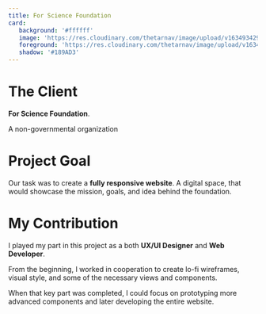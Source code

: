 ```yaml
---
title: For Science Foundation
card:
   background: '#ffffff'
   image: 'https://res.cloudinary.com/thetarnav/image/upload/v1634934297/portfolio/fdn/card_kgkkk4.png'
   foreground: 'https://res.cloudinary.com/thetarnav/image/upload/v1634933083/portfolio/fdn/fdn-phones_mnvjz7.png'
   shadow: '#189AD3'
---
```


# The Client

**For Science Foundation**.

A non-governmental organization

# Project Goal

Our task was to create a **fully responsive website**. A digital space, that would showcase the mission, goals, and idea behind the foundation.

# My Contribution

I played my part in this project as a both **UX/UI Designer** and **Web Developer**.

From the beginning, I worked in cooperation to create lo-fi wireframes, visual style, and some of the necessary views and components.

When that key part was completed, I could focus on prototyping more advanced components and later developing the entire website.

